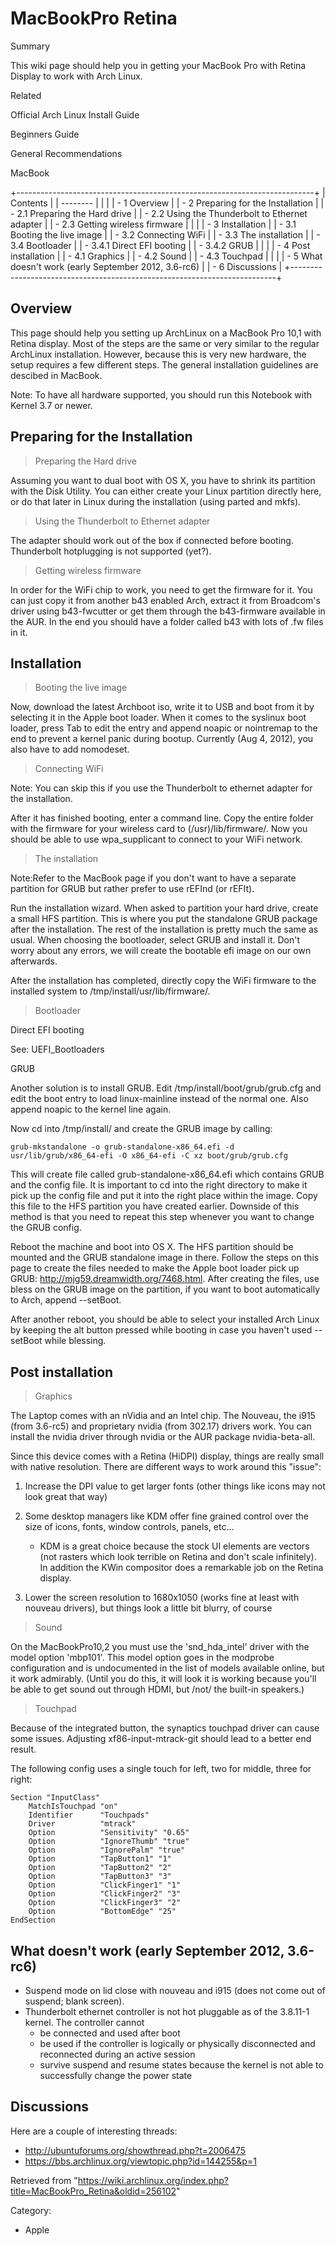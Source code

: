 MacBookPro Retina
=================

Summary

This wiki page should help you in getting your MacBook Pro with Retina
Display to work with Arch Linux.

Related

Official Arch Linux Install Guide

Beginners Guide

General Recommendations

MacBook

+--------------------------------------------------------------------------+
| Contents                                                                 |
| --------                                                                 |
|                                                                          |
| -   1 Overview                                                           |
| -   2 Preparing for the Installation                                     |
|     -   2.1 Preparing the Hard drive                                     |
|     -   2.2 Using the Thunderbolt to Ethernet adapter                    |
|     -   2.3 Getting wireless firmware                                    |
|                                                                          |
| -   3 Installation                                                       |
|     -   3.1 Booting the live image                                       |
|     -   3.2 Connecting WiFi                                              |
|     -   3.3 The installation                                             |
|     -   3.4 Bootloader                                                   |
|         -   3.4.1 Direct EFI booting                                     |
|         -   3.4.2 GRUB                                                   |
|                                                                          |
| -   4 Post installation                                                  |
|     -   4.1 Graphics                                                     |
|     -   4.2 Sound                                                        |
|     -   4.3 Touchpad                                                     |
|                                                                          |
| -   5 What doesn't work (early September 2012, 3.6-rc6)                  |
| -   6 Discussions                                                        |
+--------------------------------------------------------------------------+

Overview
--------

This page should help you setting up ArchLinux on a MacBook Pro 10,1
with Retina display. Most of the steps are the same or very similar to
the regular ArchLinux installation. However, because this is very new
hardware, the setup requires a few different steps. The general
installation guidelines are descibed in MacBook.

Note: To have all hardware supported, you should run this Notebook with
Kernel 3.7 or newer.

Preparing for the Installation
------------------------------

> Preparing the Hard drive

Assuming you want to dual boot with OS X, you have to shrink its
partition with the Disk Utility. You can either create your Linux
partition directly here, or do that later in Linux during the
installation (using parted and mkfs).

> Using the Thunderbolt to Ethernet adapter

The adapter should work out of the box if connected before booting.
Thunderbolt hotplugging is not supported (yet?).

> Getting wireless firmware

In order for the WiFi chip to work, you need to get the firmware for it.
You can just copy it from another b43 enabled Arch, extract it from
Broadcom's driver using b43-fwcutter or get them through the
b43-firmware available in the AUR. In the end you should have a folder
called b43 with lots of .fw files in it.

Installation
------------

> Booting the live image

Now, download the latest Archboot iso, write it to USB and boot from it
by selecting it in the Apple boot loader. When it comes to the syslinux
boot loader, press Tab to edit the entry and append noapic or nointremap
to the end to prevent a kernel panic during bootup. Currently (Aug 4,
2012), you also have to add nomodeset.

> Connecting WiFi

Note: You can skip this if you use the Thunderbolt to ethernet adapter
for the installation.

After it has finished booting, enter a command line. Copy the entire
folder with the firmware for your wireless card to (/usr)/lib/firmware/.
Now you should be able to use wpa_supplicant to connect to your WiFi
network.

> The installation

Note:Refer to the MacBook page if you don't want to have a separate
partition for GRUB but rather prefer to use rEFInd (or rEFIt).

Run the installation wizard. When asked to partition your hard drive,
create a small HFS partition. This is where you put the standalone GRUB
package after the installation. The rest of the installation is pretty
much the same as usual. When choosing the bootloader, select GRUB and
install it. Don't worry about any errors, we will create the bootable
efi image on our own afterwards.

After the installation has completed, directly copy the WiFi firmware to
the installed system to /tmp/install/usr/lib/firmware/.

> Bootloader

Direct EFI booting

See: UEFI_Bootloaders

GRUB

Another solution is to install GRUB. Edit
/tmp/install/boot/grub/grub.cfg and edit the boot entry to load
linux-mainline instead of the normal one. Also append noapic to the
kernel line again.

Now cd into /tmp/install/ and create the GRUB image by calling:

    grub-mkstandalone -o grub-standalone-x86_64.efi -d usr/lib/grub/x86_64-efi -O x86_64-efi -C xz boot/grub/grub.cfg

This will create file called grub-standalone-x86_64.efi which contains
GRUB and the config file. It is important to cd into the right directory
to make it pick up the config file and put it into the right place
within the image. Copy this file to the HFS partition you have created
earlier. Downside of this method is that you need to repeat this step
whenever you want to change the GRUB config.

Reboot the machine and boot into OS X. The HFS partition should be
mounted and the GRUB standalone image in there. Follow the steps on this
page to create the files needed to make the Apple boot loader pick up
GRUB: http://mjg59.dreamwidth.org/7468.html. After creating the files,
use bless on the GRUB image on the partition, if you want to boot
automatically to Arch, append --setBoot.

After another reboot, you should be able to select your installed Arch
Linux by keeping the alt button pressed while booting in case you
haven't used --setBoot while blessing.

Post installation
-----------------

> Graphics

The Laptop comes with an nVidia and an Intel chip. The Nouveau, the i915
(from 3.6-rc5) and proprietary nvidia (from 302.17) drivers work. You
can install the nvidia driver through nvidia or the AUR package
nvidia-beta-all.

Since this device comes with a Retina (HiDPI) display, things are really
small with native resolution. There are different ways to work around
this "issue":

1.  Increase the DPI value to get larger fonts (other things like icons
    may not look great that way)
2.  Some desktop managers like KDM offer fine grained control over the
    size of icons, fonts, window controls, panels, etc...
    -   KDM is a great choice because the stock UI elements are vectors
        (not rasters which look terrible on Retina and don't scale
        infinitely). In addition the KWin compositor does a remarkable
        job on the Retina display.

3.  Lower the screen resolution to 1680x1050 (works fine at least with
    nouveau drivers), but things look a little bit blurry, of course

> Sound

On the MacBookPro10,2 you must use the 'snd_hda_intel' driver with the
model option 'mbp101'. This model option goes in the modprobe
configuration and is undocumented in the list of models available
online, but it work admirably. (Until you do this, it will look it is
working because you'll be able to get sound out through HDMI, but /not/
the built-in speakers.)

> Touchpad

Because of the integrated button, the synaptics touchpad driver can
cause some issues. Adjusting xf86-input-mtrack-git should lead to a
better end result.

The following config uses a single touch for left, two for middle, three
for right:

    Section "InputClass"
        MatchIsTouchpad "on"
        Identifier      "Touchpads"
        Driver          "mtrack"
        Option          "Sensitivity" "0.65"
        Option          "IgnoreThumb" "true"
        Option          "IgnorePalm" "true"
        Option          "TapButton1" "1"  
        Option          "TapButton2" "2"
        Option          "TapButton3" "3"
        Option          "ClickFinger1" "1"
        Option          "ClickFinger2" "3"
        Option          "ClickFinger3" "2"
        Option          "BottomEdge" "25"
    EndSection

What doesn't work (early September 2012, 3.6-rc6)
-------------------------------------------------

-   Suspend mode on lid close with nouveau and i915 (does not come out
    of suspend; blank screen).
-   Thunderbolt ethernet controller is not hot pluggable as of the
    3.8.11-1 kernel. The controller cannot
    -   be connected and used after boot
    -   be used if the controller is logically or physically
        disconnected and reconnected during an active session
    -   survive suspend and resume states because the kernel is not able
        to successfully change the power state

Discussions
-----------

Here are a couple of interesting threads:

-   http://ubuntuforums.org/showthread.php?t=2006475
-   https://bbs.archlinux.org/viewtopic.php?id=144255&p=1

Retrieved from
"https://wiki.archlinux.org/index.php?title=MacBookPro_Retina&oldid=256102"

Category:

-   Apple
